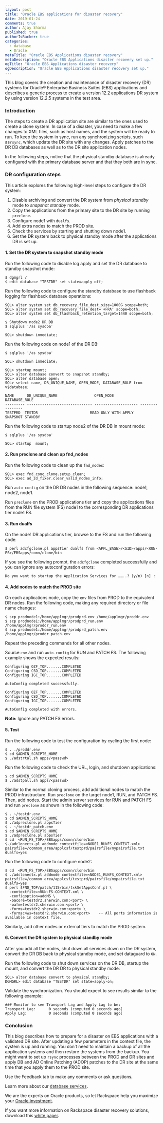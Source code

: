 ```yaml
---
layout: post
title: "Oracle EBS applications for disaster recovery"
date: 2019-01-24
comments: true
author: Ajay Sharma
published: true
authorIsRacker: true
categories:
  - database
  - Oracle
metaTitle: "Oracle EBS Applications disaster recovery"
metaDescription: "Oracle EBS Applications disaster recovery set up."
ogTitle: "Oracle EBS Applications disaster recovery"
ogDescription: "Oracle EBS Applications disaster recovery set up."
---
```


This blog covers the creation and maintenance of disaster recovery (DR) systems
for Oracle&reg; Enterprise Business Suites (EBS) applications and describes a
generic process to create a version 12.2 applications DR system by using version
12.2.5 systems in the test area.

<!--more-->

### Introduction

The steps to create a DR application site are similar to the ones used to create
a clone system. In case of a disaster, you need to make a few changes to XML
files, such as host names, and the system will be ready to run. To keep the
system in sync, run any synchronizing scripts, such as`rsync`, which update the DR
site with any changes. Apply patches to the DR DB databases as well as to the
DR site application nodes.

In the following steps, notice that the physical standby database is already
configured with the primary database server and that they both are in sync.

### DR configuration steps

This article explores the following high-level steps to configure the DR system:

1.	Disable archiving and convert the DR system from *physical standby* mode to
   *snapshot standby* mode.
2. Copy the applications from the primary site to the DR site by running
   `preclone`.
3.	Configure node1 with `dualfs`.
4.	Add extra nodes to match the PROD site.
5. Check the services by starting  and shutting down node1.
6.	Set the DR system back to physical standby mode after the applications
   DR is set up.

#### 1. Set the DR system to snapshot standby mode

Run the following code to disable log apply and set the DR database to standby
snapshot mode:

    $ dgmgrl /
    $ edit database "TESTDR" set state=apply-off;

Run the following code to configure the standby database to use flashback
logging for flashback database operations:

    SQL> alter system set db_recovery_file_dest_size=1000G scope=both;
    SQL> alter system set db_recovery_file_dest='+FRA' scope=both;
    SQL> alter system set db_flashback_retention_target=1440 scope=both;

    $ Shutdown node2 DR DB
    $ sqlplus '/as sysdba'

    SQL> shutdown immediate;

Run the following code on node1 of the DR DB:

    $ sqlplus '/as sysdba'

    SQL> shutdown immediate;

    SQL> startup mount;
    SQL> alter database convert to snapshot standby;
    SQL> alter database open;
    SQL> select name, DB_UNIQUE_NAME, OPEN_MODE, DATABASE_ROLE from v$database;

    NAME      DB_UNIQUE_NAME                 OPEN_MODE            DATABASE_ROLE
    --------- ------------------------------ -------------------- ----------------
    TESTPRD  TESTDR                        READ ONLY WITH APPLY              SNAPSHOT STANDBY

Run the following code to startup node2 of the DR DB in mount mode:

    $ sqlplus '/as sysdba'

    SQL> startup  mount;

#### 2. Run preclone and clean up fnd_nodes

Run the following code to clean up the `fnd_nodes`:

    SQL> exec fnd_conc_clone.setup_clean;
    SQL> exec ad_zd_fixer.clear_valid_nodes_info;

Run `auto-config` on the DR DB nodes in the following sequence: node1, node2,
node1.

Run `preclone` on the PROD applications tier and copy the applications files
from the RUN file system (FS) node1 to the corresponding DR applications tier
node1 FS.

#### 3. Run dualfs

On the node1 DR applications tier, browse to the FS and run the following code:

    $ perl adcfgclone.pl appsTier dualfs from <APPL_BASE>/<SID>/apps/<RUN-FS>/EBSapps/comn/clone/bin

If you see the following prompt, the `adcfgclone` completed successfully and
you can ignore any autoconfiguration errors:

    Do you want to startup the Application Services for ……..? (y/n) [n] :

#### 4. Add nodes to match the PROD site

On each applications node, copy the `env` files from PROD to the equivalent
DR nodes.  Run the following code, making any required directory or file name
changes:

    $ scp prodnode1:/home/applmgr/prodprd.env /home/applmgr/proddr.env
    $ scp prodnode1:/home/applmgr/prodprd_run.env /home/applmgr/proddr_run.env
    $ scp prodnode1:/home/applmgr/prodprd_patch.env /home/applmgr/proddr_patch.env

Repeat the preceding commands for all other nodes.

Source `env` and run `auto-config` for RUN and PATCH FS. The following example
shows the expected results:

    Configuring OZF_TOP.......COMPLETED
    Configuring CSD_TOP.......COMPLETED
    Configuring IGC_TOP.......COMPLETED

    AutoConfig completed successfully.

    Configuring OZF_TOP.......COMPLETED
    Configuring CSD_TOP.......COMPLETED
    Configuring IGC_TOP.......COMPLETED

    AutoConfig completed with errors.

**Note:** Ignore any PATCH FS errors.

#### 5. Test

Run the following code to test the configuration by cycling the first node:

    $ . ./proddr.env
    $ cd $ADMIN_SCRIPTS_HOME
    $ ./adstrtal.sh apps/<passwd>

Run the following code to check the URL, login, and shutdown applications:

    $ cd $ADMIN_SCRIPTS_HOME
    $ ./adstpall.sh apps/<passwd>

Similar to the normal cloning process, add additional nodes to match the
PROD infrastructure. Run `preclone` on the target node1, RUN, and PATCH FS.
Then, add nodes. Start the admin server services for RUN and PATCH FS and run
`preclone` as shown in the following code:

    $ . ~/testdr.env
    $ cd $ADMIN_SCRIPTS_HOME
    $ ./adpreclone.pl appsTier
    $ . ~/testdr_patch.env
    $ cd $ADMIN_SCRIPTS_HOME
    $ ./adpreclone.pl appsTier
    $ cd  <RUN_FS_TOP>/EBSapps/comn/clone/bin
    $./adclonectx.pl addnode contextfile=<NODE1_RUNFS_CONTEXT.xml> pairsfile=/common_area/applcsf/testprd/pairsfile/mypairsfile.txt
    dualfs=yes

Run the following code to configure node2:

    $ cd  <RUN_FS_TOP>/EBSapps/comn/clone/bin
    $ ./adclonectx.pl addnode contextfile=<NODE1_RUNFS_CONTEXT.xml> pairsfile=/common_area/applcsf/testprd/pairsfile/mypairsfile.txt
    dualfs=yes
    $ perl $FND_TOP/patch/115/bin/txkSetAppsConf.pl \
      -contextfile=<RUN-FS-CONTEXT.xml \
      -configoption=addMS \
      -oacore=testdr2.sherwin.com:<port> \
      -oafm=testdr2.sherwin.com:<port> \
      -forms=testdr2.sherwin.com:<port> \
      -formsc4ws=testdr2.sherwin.com:<port>    -- All ports information is available in context file.

Similarly, add other nodes or external tiers to match the PROD system.

#### 6. Convert the DR system to physical standby mode

After you add all the nodes, shut down all services down on the DR
system, convert the DR DB back to physical standby mode, and set dataguard
to `ON`.

Run the following code to shut down services on the DR DB, startup the mount,
and convert the DR DR to physical standby mode:

    SQL> alter database convert to physical standby;
    DGMGRL> edit database "TESTDR" set state=apply-on;

Validate the synchronization.  You should expect to see results similar to the
following example:

    ### Monitor to see Transport Lag and Apply Lag to be:
    Transport Lag:      0 seconds (computed 0 seconds ago)
    Apply Lag:          0 seconds (computed 0 seconds ago)

### Conclusion

This blog describes how to prepare for a disaster on EBS applications with a
validated DR site. After updating a few parameters in the context file, the
system is up and running. You don't need to maintain a backup of all the
application systems and then restore the systems from the backup. You might want
to set up `rsync` processes between the PROD and DR sites and apply DB and AD
Online Patching (ADOP) patches to the DR site at the same time that you apply
them to the PROD site.

Use the Feedback tab to make any comments or ask questions.

Learn more about our [database services](https://www.rackspace.com/dba-services).

We are the experts on Oracle products, so let Rackspace help you maximize your [Oracle investment](https://www.rackspace.com/oracle).

If you want more information on Rackspace disaster recovery solutions, download
this [white paper](https://www.rackspace.com/sites/default/files/white-papers/Rackspace%20Disaster%20Recovery.pdf).



